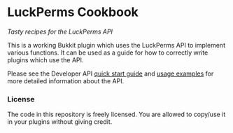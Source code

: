 # LuckPerms Cookbook
*Tasty recipes for the LuckPerms API*

This is a working Bukkit plugin which uses the LuckPerms API to implement various functions. It can be used as a guide for how to correctly write plugins which use the API.

Please see the Developer API [quick start guide](https://github.com/lucko/LuckPerms/wiki/Developer-API) and [usage examples](https://github.com/lucko/LuckPerms/wiki/Developer-API:-Usage) for more detailed information about the API.

### License
The code in this repository is freely licensed. You are allowed to copy/use it in your plugins without giving credit.